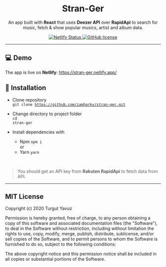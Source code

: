 <div align="center">
  <h1>Stran-Ger</h1>
  <p>An app built with <b>React</b> that uses <b>Deezer API</b> over <b>RapidApi</b> to search for music, fetch & show popular musics, artist and album data.</p>
  <a href="https://app.netlify.com/sites/stran-ger/deploys" target="_blank">
   <img src="https://api.netlify.com/api/v1/badges/07d2b0d6-4c96-422b-8855-8283ba4326bc/deploy-status" alt="Netlify Status">
  </a>
  <a href="https://github.com/iamharky/stran-ger/blob/master/LICENSE" target="_blank">
    <img alt="GitHub license" src="https://img.shields.io/github/license/iamharky/stran-ger">
  </a>
  <br>
</div>

---

## 💻 Demo

The app is live on **Netlify**: <a href="https://stran-ger.netlify.app/" target="_blank">https://stran-ger.netlify.app/</a>
<br/>

## 🚀 Installation

- Clone repository <br/>
<code>git clone https://github.com/iamharky/stran-ger.git</code>

- Change directory to project folder <br/>
<code>cd stran-ger</code>

- Install dependencies with <br/>
  - Npm <code>npm i</code> <br/>
or <br/>
  - Yarn <code>yarn</code>
<br/>

> You should get an API key from **Rakuten RapidApi** to fetch data from API.
---

## MIT License

Copyright (c) 2020 Turgut Yavuz

Permission is hereby granted, free of charge, to any person obtaining a copy
of this software and associated documentation files (the "Software"), to deal
in the Software without restriction, including without limitation the rights
to use, copy, modify, merge, publish, distribute, sublicense, and/or sell
copies of the Software, and to permit persons to whom the Software is
furnished to do so, subject to the following conditions:

The above copyright notice and this permission notice shall be included in all
copies or substantial portions of the Software.
